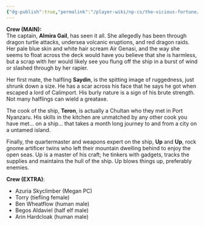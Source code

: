 ```yaml
---
{"dg-publish":true,"permalink":"/player-wiki/np-cs/the-vicious-fortune/"}
---
```


**Crew (MAIN):**  
The captain, **Almira Gail**, has seen it all. She allegedly has been through dragon turtle attacks, undersea volcanic eruptions, and red dragon raids. Her pale blue skin and white hair scream Air Genasi, and the way she seems to float across the deck would have you believe that she is harmless, but a scrap with her would likely see you flung off the ship in a burst of wind or slashed through by her rapier.

Her first mate, the halfling **Saydin**, is the spitting image of ruggedness, just shrunk down a size. He has a scar across his face that he says he got when escaped a lord of Calimport. His burly nature is a sign of his brute strength. Not many halflings can wield a greataxe.

The cook of the ship, **Teron**, is actually a Chultan who they met in Port Nyanzaru. His skills in the kitchen are unmatched by any other cook you have met… on a ship… that takes a month long journey to and from a city on a untamed island.  

Finally, the quartermaster and weapons expert on the ship, **Up** and **Up**, rock gnome artificer twins who left their mountain dwelling behind to enjoy the open seas. Up is a master of his craft; he tinkers with gadgets, tracks the supplies and maintains the hull of the ship. Up blows things up, preferably enemies.

**Crew (EXTRA)**:
- Azuria Skyclimber (Megan PC)
- Torry (tiefling female)
- Ben Wheatflow (human male)
- Begos Aldaviel (half elf male)
- Arin Hardcloak (human male)